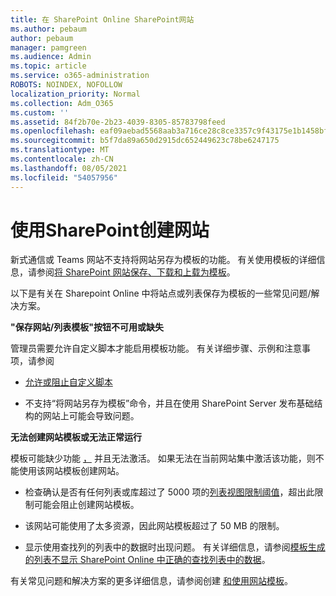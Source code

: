 ```yaml
---
title: 在 SharePoint Online SharePoint网站
ms.author: pebaum
author: pebaum
manager: pamgreen
ms.audience: Admin
ms.topic: article
ms.service: o365-administration
ROBOTS: NOINDEX, NOFOLLOW
localization_priority: Normal
ms.collection: Adm_O365
ms.custom: ''
ms.assetid: 84f2b70e-2b23-4039-8305-85783798feed
ms.openlocfilehash: eaf09aebad5568aab3a716ce28c8ce3357c9f43175e1b1458bfcd43fd95a71fa
ms.sourcegitcommit: b5f7da89a650d2915dc652449623c78be6247175
ms.translationtype: MT
ms.contentlocale: zh-CN
ms.lasthandoff: 08/05/2021
ms.locfileid: "54057956"
---
```

# <a name="create-sharepoint-sites-using-templates"></a>使用SharePoint创建网站

新式通信或 Teams 网站不支持将网站另存为模板的功能。 有关使用模板的详细信息，请参阅[将 SharePoint 网站保存、下载和上载为模板](https://docs.microsoft.com/sharepoint/dev/general-development/save-download-and-upload-a-sharepoint-site-as-a-template)。

以下是有关在 Sharepoint Online 中将站点或列表保存为模板的一些常见问题/解决方案。 

**"保存网站/列表模板"按钮不可用或缺失**

管理员需要允许自定义脚本才能启用模板功能。 有关详细步骤、示例和注意事项，请参阅 

- [允许或阻止自定义脚本](https://docs.microsoft.com/sharepoint/allow-or-prevent-custom-script)

- 不支持“将网站另存为模板”命令，并且在使用 SharePoint Server 发布基础结构的网站上可能会导致问题。

**无法创建网站模板或无法正常运行**

模板可能缺少功能 [，](https://social.technet.microsoft.com/wiki/contents/articles/14423.sharepoint-2013-existing-features-guid.aspx) 并且无法激活。 如果无法在当前网站集中激活该功能，则不能使用该网站模板创建网站。

- 检查确认是否有任何列表或库超过了 5000 项的[列表视图限制阈值](https://support.office.com/article/Manage-large-lists-and-libraries-in-SharePoint-B8588DAE-9387-48C2-9248-C24122F07C59)，超出此限制可能会阻止创建网站模板。

- 该网站可能使用了太多资源，因此网站模板超过了 50 MB 的限制。


- 显示使用查找列的列表中的数据时出现问题。 有关详细信息，请参阅[模板生成的列表不显示 SharePoint Online 中正确的查找列表中的数据](https://docs.microsoft.com/sharepoint/support/lists-and-libraries/template-generated-list-incorrect-data)。

有关常见问题和解决方案的更多详细信息，请参阅创建 [和使用网站模板](https://support.office.com/article/Create-and-use-site-templates-60371B0F-00E0-4C49-A844-34759EBDD989)。



